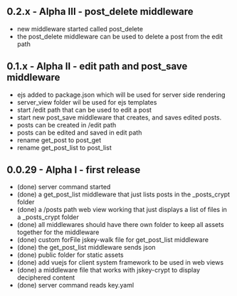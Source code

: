 ## 0.2.x - Alpha III - post_delete middleware
  * new middleware started called post_delete
  * the post_delete middleware can be used to delete a post from the edit path

## 0.1.x - Alpha II - edit path and post_save middleware
  * ejs added to package.json which will be used for server side rendering
  * server_view folder wil be used for ejs templates
  * start /edit path that can be used to edit a post
  * start new post_save middleware that creates, and saves edited posts.
  * posts can be created in /edit path
  * posts can be edited and saved in edit path
  * rename get_post to post_get
  * rename get_post_list to post_list
  
## 0.0.29 - Alpha I - first release
  * (done) server command started
  * (done) a get_post_list middleware that just lists posts in the _posts_crypt folder
  * (done) a /posts path web view working that just displays a list of files in a _posts_crypt folder
  * (done) all middlewares should have there own folder to keep all assets together for the middleware
  * (done) custom forFile jskey-walk file for get_post_list middleware
  * (done) the get_post_list middleware sends json
  * (done) public folder for static assets
  * (done) add vuejs for client system framework to be used in web views
  * (done) a middleware file that works with jskey-crypt to display deciphered content
  * (done) server command reads key.yaml

